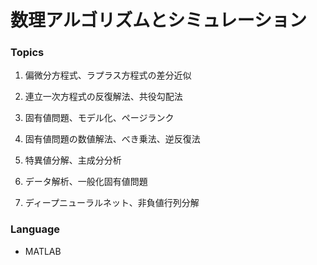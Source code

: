 # 数理アルゴリズムとシミュレーション

### Topics


1. 偏微分方程式、ラプラス方程式の差分近似

1. 連立一次方程式の反復解法、共役勾配法

1. 固有値問題、モデル化、ページランク

1. 固有値問題の数値解法、べき乗法、逆反復法

1. 特異値分解、主成分分析

1. データ解析、一般化固有値問題

1. ディープニューラルネット、非負値行列分解


### Language
- MATLAB
